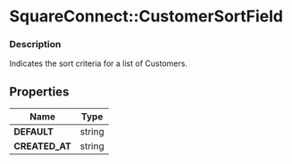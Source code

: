# SquareConnect::CustomerSortField

### Description

Indicates the sort criteria for a list of Customers.

## Properties
Name | Type
------------ | -------------
**DEFAULT** | string
**CREATED_AT** | string


